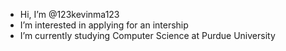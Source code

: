 - Hi, I’m @123kevinma123
- I’m interested in applying for an intership
- I’m currently studying Computer Science at Purdue University


<!---
123kevinma123/123kevinma123 is a ✨ special ✨ repository because its `README.md` (this file) appears on your GitHub profile.
You can click the Preview link to take a look at your changes.
--->
